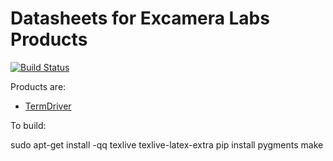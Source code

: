 # Datasheets for Excamera Labs Products

[![Build Status](https://travis-ci.org/jamesbowman/datasheets.svg?branch=master)](https://travis-ci.org/jamesbowman/datasheets)

Products are:

* [TermDriver](http://excamera.com/sphinx/termdriver/index.html)

To build:

  sudo apt-get install -qq texlive texlive-latex-extra
  pip install pygments
  make
    


